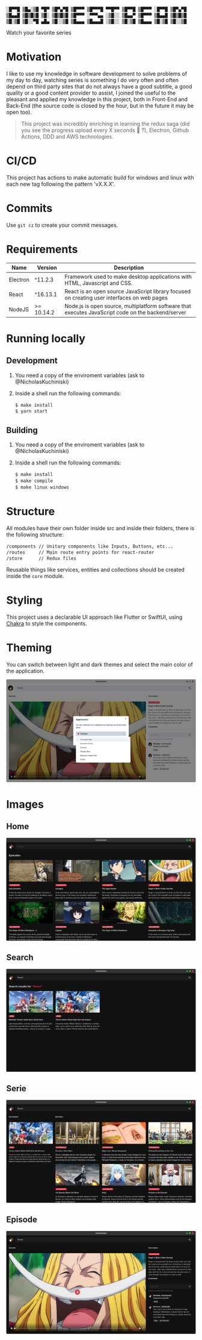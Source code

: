 ```
░█▀▀█ ▒█▄░▒█ ▀█▀ ▒█▀▄▀█ ▒█▀▀▀ ▒█▀▀▀█ ▀▀█▀▀ ▒█▀▀█ ▒█▀▀▀ ░█▀▀█ ▒█▀▄▀█
▒█▄▄█ ▒█▒█▒█ ▒█░ ▒█▒█▒█ ▒█▀▀▀ ░▀▀▀▄▄ ░▒█░░ ▒█▄▄▀ ▒█▀▀▀ ▒█▄▄█ ▒█▒█▒█
▒█░▒█ ▒█░░▀█ ▄█▄ ▒█░░▒█ ▒█▄▄▄ ▒█▄▄▄█ ░▒█░░ ▒█░▒█ ▒█▄▄▄ ▒█░▒█ ▒█░░▒█
```

Watch your favorite series

# Motivation

I like to use my knowledge in software development to solve problems of my day to day, watching series is something I do very often and often depend on third party sites that do not always have a good subtitle, a good quality or a good content provider to assist, I joined the useful to the pleasant and applied my knowledge in this project, both in Front-End and Back-End (the source code is closed by the hour, but in the future it may be open too).

> This project was incredibly enriching in learning the redux saga (did you see the progress upload every X seconds :cowboy_hat_face: ?), Electron, Github Actions, DDD and AWS technologies.

# CI/CD

This project has actions to make automatic build for windows and linux with each new tag following the pattern 'vX.X.X'.

# Commits

Use `git cz` to create your commit messages.

# Requirements

| Name     | Version    | Description                                                                                        |
| -------- | ---------- | -------------------------------------------------------------------------------------------------- |
| Electron | ^11.2.3    | Framework used to make desktop applications with HTML, Javascript and CSS.                         |
| React    | ^16.13.1   | React is an open source JavaScript library focused on creating user interfaces on web pages        |
| NodeJS   | >= 10.14.2 | Node.js is open source, multiplatform software that executes JavaScript code on the backend/server |

# Running locally

## Development
1. You need a copy of the enviroment variables (ask to @NicholasKuchiniski)
2. Inside a shell run the following commands:

    ```bash
    $ make install
    $ yarn start
    ```

## Building

1. You need a copy of the enviroment variables (ask to @NicholasKuchiniski)
2. Inside a shell run the following commands:

    ```bash
    $ make install
    $ make compile
    $ make linux windows
    ```

# Structure

All modules have their own folder inside src and inside their folders, there is the following structure:

```
/components // Unitary components like Inputs, Buttons, etc...
/routes     // Main route entry points for react-router
/store      // Redux files
```

Reusable things like services, entities and collections should be created inside the `core` module.

# Styling

This project uses a declarable UI approach like Flutter or SwiftUI, using [Chakra](https://chakra-ui.com/) to style the components.

# Theming

You can switch between light and dark themes and select the main color of the application.

<img src="./images/prints/light/theme.png" >

# Images

## Home

<img src="./images/prints/dark/home.png" >

## Search

<img src="./images/prints/dark/search.png" />

## Serie

<img src="./images/prints/dark/serie.png" />

## Episode

<img src="./images/prints/dark/episode.png" />
